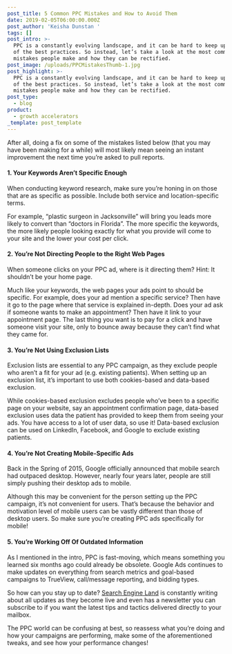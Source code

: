 ```yaml
---
post_title: 5 Common PPC Mistakes and How to Avoid Them
date: 2019-02-05T06:00:00.000Z
post_author: 'Keisha Dunstan '
tags: []
post_intro: >-
  PPC is a constantly evolving landscape, and it can be hard to keep up with all
  of the best practices. So instead, let’s take a look at the most common PPC
  mistakes people make and how they can be rectified.
post_image: /uploads/PPCMistakesThumb-1.jpg
post_highlight: >-
  PPC is a constantly evolving landscape, and it can be hard to keep up with all
  of the best practices. So instead, let’s take a look at the most common PPC
  mistakes people make and how they can be rectified.
post_type:
  - blog
product:
  - growth accelerators
_template: post_template
---
```


After all, doing a fix on some of the mistakes listed below (that you may have been making for a while) will most likely mean seeing an instant improvement the next time you’re asked to pull reports.

#### 1. Your Keywords Aren’t Specific Enough

When conducting keyword research, make sure you’re honing in on those that are as specific as possible. Include both service and location-specific terms.

For example, “plastic surgeon in Jacksonville” will bring you leads more likely to convert than “doctors in Florida”. The more specific the keywords, the more likely people looking exactly for what you provide will come to your site and the lower your cost per click.

#### 2. You’re Not Directing People to the Right Web Pages

When someone clicks on your PPC ad, where is it directing them? Hint: It shouldn’t be your home page.

Much like your keywords, the web pages your ads point to should be specific. For example, does your ad mention a specific service? Then have it go to the page where that service is explained in-depth. Does your ad ask if someone wants to make an appointment? Then have it link to your appointment page. The last thing you want is to pay for a click and have someone visit your site, only to bounce away because they can’t find what they came for.

#### 3. You’re Not Using Exclusion Lists

Exclusion lists are essential to any PPC campaign, as they exclude people who aren’t a fit for your ad (e.g. existing patients). When setting up an exclusion list, it’s important to use both cookies-based and data-based exclusion.

While cookies-based exclusion excludes people who’ve been to a specific page on your website, say an appointment confirmation page, data-based exclusion uses data the patient has provided to keep them from seeing your ads. You have access to a lot of user data, so use it! Data-based exclusion can be used on LinkedIn, Facebook, and Google to exclude existing patients.

#### 4. You’re Not Creating Mobile-Specific Ads

Back in the Spring of 2015, Google officially announced that mobile search had outpaced desktop. However, nearly four years later, people are still simply pushing their desktop ads to mobile.

Although this may be convenient for the person setting up the PPC campaign, it’s not convenient for users. That’s because the behavior and motivation level of mobile users can be vastly different than those of desktop users. So make sure you’re creating PPC ads specifically for mobile!

#### 5. You’re Working Off Of Outdated Information

As I mentioned in the intro, PPC is fast-moving, which means something you learned six months ago could already be obsolete. Google Ads continues to make updates on everything from search metrics and goal-based campaigns to TrueView, call/message reporting, and bidding types.

So how can you stay up to date? [Search Engine Land](https://searchengineland.com/library/channel/sem) is constantly writing about all updates as they become live and even has a newsletter you can subscribe to if you want the latest tips and tactics delivered directly to your mailbox.

The PPC world can be confusing at best, so reassess what you’re doing and how your campaigns are performing, make some of the aforementioned tweaks, and see how your performance changes!

